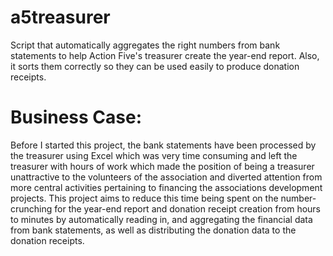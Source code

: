# a5treasurer
Script that automatically aggregates the right numbers from bank statements to help Action Five's treasurer create the year-end report. Also, it sorts them correctly so they can be used easily to produce donation receipts.

# Business Case:
Before I started this project, the bank statements have been processed by the treasurer using Excel which was very time consuming and left the treasurer with hours of work which made the position of being a treasurer unattractive to the volunteers of the association and diverted attention from more central activities pertaining to financing the associations development projects. This project aims to reduce this time being spent on the number-crunching for the year-end report and donation receipt creation from hours to minutes by automatically reading in, and aggregating the financial data from bank statements, as well as distributing the donation data to the donation receipts.

